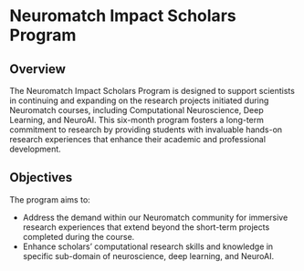 # Neuromatch Impact Scholars Program

## Overview

The Neuromatch Impact Scholars Program is designed to support scientists in continuing and expanding on the research projects initiated during Neuromatch courses, including Computational Neuroscience, Deep Learning, and NeuroAI. This six-month program fosters a long-term commitment to research by providing students with invaluable hands-on research experiences that enhance their academic and professional development.

## Objectives

The program aims to:

- Address the demand within our Neuromatch community for immersive research experiences that extend beyond the short-term projects completed during the course. 
- Enhance scholars’ computational research skills and knowledge in specific sub-domain of neuroscience, deep learning, and NeuroAI.
